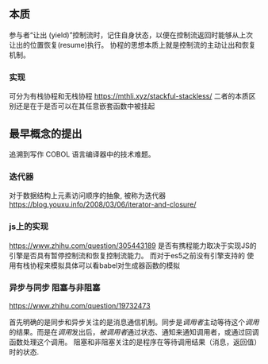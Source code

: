 ## 本质
参与者“让出 (yield)”控制流时，记住自身状态，以便在控制流返回时能够从上次让出的位置恢复(resume)执行。
协程的思想本质上就是控制流的主动让出和恢复机制。

### 实现
可分为有栈协程和无栈协程
https://mthli.xyz/stackful-stackless/
二者的本质区别还是在于是否可以在其任意嵌套函数中被挂起

## 最早概念的提出
追溯到写作 COBOL 语言编译器中的技术难题。

### 迭代器
对于数据结构上元素访问顺序的抽象, 被称为迭代器
https://blog.youxu.info/2008/03/06/iterator-and-closure/

### js上的实现
https://www.zhihu.com/question/305443189
是否有携程能力取决于实现JS的引擎是否具有暂停控制流和恢复控制流能力。
而对于es5之前没有引擎支持的
使用有栈协程来模拟具体可以看babel对生成器函数的模拟

### 异步与同步 阻塞与非阻塞
https://www.zhihu.com/question/19732473

首先明确的是同步和异步关注的是消息通信机制。同步是*调用者*主动等待这个*调用*的结果。而是在*调用*发出后，*被调用者*通过状态、通知来通知调用者，或通过回调函数处理这个调用。
阻塞和非阻塞关注的是程序在等待调用结果（消息，返回值）时的状态.